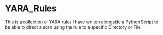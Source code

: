 # YARA_Rules
This is a collection of YARA rules I have written alongside a Python Script to be able to direct a scan using the rule to a specific Directory or File. 
